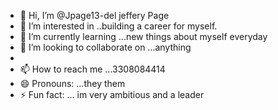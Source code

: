 - 👋 Hi, I’m @Jpage13-del jeffery Page
- 👀 I’m interested in ..building a career for myself.
- 🌱 I’m currently learning ...new things about myself everyday
- 💞️ I’m looking to collaborate on ...anything
- 
- 📫 How to reach me ...3308084414
- 😄 Pronouns: ...they them
- ⚡ Fun fact: ... im very ambitious and a leader

<!---
Jpage13-del/Jpage13-del is a ✨ special ✨ repository because its `README.md` (this file) appears on your GitHub profile.
You can click the Preview link to take a look at your changes.
--->
